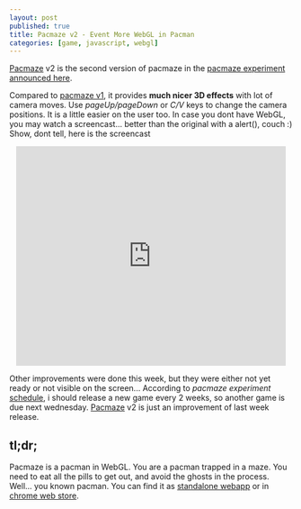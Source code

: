 ```yaml
---
layout: post
published: true
title: Pacmaze v2 - Event More WebGL in Pacman
categories: [game, javascript, webgl]
---
```


<a href='http://pacmaze.com' target='_blank'>Pacmaze</a> v2 is the second version of pacmaze
in the <a href='/2011/04/13/pacmaze-v1-release.html'>pacmaze experiment announced here</a>.

Compared to <a href='http://pacmaze1.jetienne.com' target='_blank'>pacmaze v1</a>, it provides **much nicer 3D effects** with
lot of camera moves. Use *pageUp/pageDown* or *C/V* keys to change the camera positions. It is a little easier
on the user too. In case you dont have WebGL, you may watch a screencast... better than the original
with a alert(), couch :) Show, dont tell, here is the screencast

<center>
<iframe title="YouTube video player" width="480" height="390" src="http://www.youtube.com/embed/9_ZtsK4rU4g" frameborder="0" allowfullscreen></iframe>
</center>

Other improvements were done this week, but they were either not yet ready or not visible on the screen...
According to *pacmaze experiment* <a href='/2011/04/13/pacmaze-v1-release.html'>schedule</a>, i should
release a new game every 2 weeks, so another game is due next wednesday. 
<a href='http://pacmaze.com' target='_blank'>Pacmaze</a> v2 is just an improvement of last week
release.

## tl;dr;

Pacmaze is a pacman in WebGL. You are a pacman trapped in a maze.
You need to eat all the pills to get out, and avoid the ghosts in the
process. Well... you known pacman.
You can find it as [standalone webapp](http://pacmaze.com) or in
[chrome web store](https://chrome.google.com/webstore/detail/ggeliggglgbhachnoljoieibaneidchi).


